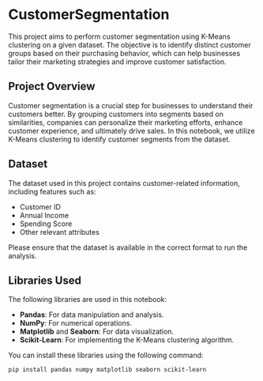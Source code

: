 # CustomerSegmentation

This project aims to perform customer segmentation using K-Means clustering on a given dataset. The objective is to identify distinct customer groups based on their purchasing behavior, which can help businesses tailor their marketing strategies and improve customer satisfaction.

## Project Overview

Customer segmentation is a crucial step for businesses to understand their customers better. By grouping customers into segments based on similarities, companies can personalize their marketing efforts, enhance customer experience, and ultimately drive sales. In this notebook, we utilize K-Means clustering to identify customer segments from the dataset.

## Dataset

The dataset used in this project contains customer-related information, including features such as:

- Customer ID
- Annual Income
- Spending Score
- Other relevant attributes

Please ensure that the dataset is available in the correct format to run the analysis.

## Libraries Used

The following libraries are used in this notebook:

- **Pandas**: For data manipulation and analysis.
- **NumPy**: For numerical operations.
- **Matplotlib** and **Seaborn**: For data visualization.
- **Scikit-Learn**: For implementing the K-Means clustering algorithm.
  
You can install these libraries using the following command:

```bash
pip install pandas numpy matplotlib seaborn scikit-learn
